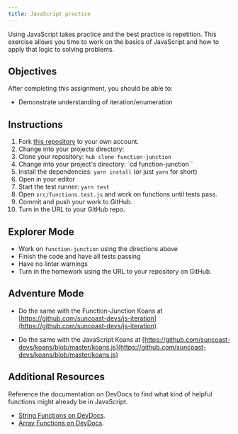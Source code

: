 ```yaml
---
title: JavaScript practice
---
```


Using JavaScript takes practice and the best practice is repetition. This exercise allows you time to work on the basics of JavaScript and how to apply that logic to solving problems.

## Objectives

After completing this assignment, you should be able to:

- Demonstrate understanding of iteration/enumeration

## Instructions

1. Fork [this repository](https://github.com/suncoast-devs/function-junction) to your own account.
2. Change into your projects directory:
3. Clone your repository: `hub clone function-junction`
4. Change into your project's directory: `cd function-junction``
5. Install the dependencies: `yarn install` (or just `yarn` for short)
6. Open in your editor
7. Start the test runner: `yarn test`
8. Open `src/functions.test.js` and work on functions until tests pass.
9. Commit and push your work to GitHub.
10. Turn in the URL to your GitHub repo.

## Explorer Mode

- Work on `function-junction` using the directions above
- Finish the code and have all tests passing
- Have no linter warnings
- Turn in the homework using the URL to your repository on GitHub.

## Adventure Mode

- Do the same with the Function-Junction Koans at [https://github.com/suncoast-devs/js-iteration](https://github.com/suncoast-devs/js-iteration)

- Do the same with the JavaScript Koans at [https://github.com/suncoast-devs/koans/blob/master/koans.js](https://github.com/suncoast-devs/koans/blob/master/koans.js)

## Additional Resources

Reference the documentation on DevDocs to find what kind of helpful functions might already be in JavaScript.

- [String Functions on DevDocs](https://devdocs.io/javascript/global_objects/string).
- [Array Functions on DevDocs](http://devdocs.io/javascript/global_objects/array).
